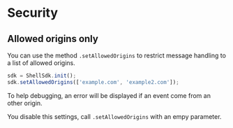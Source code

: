 # Security

## Allowed origins only

You can use the method `.setAllowedOrigins` to restrict message handling to a list of allowed origins.

```javascript
sdk = ShellSdk.init();
sdk.setAllowedOrigins(['example.com', 'example2.com']);
```

To help debugging, an error will be displayed if an event come from an other origin.

You disable this settings, call `.setAllowedOrigins` with an empy parameter.

